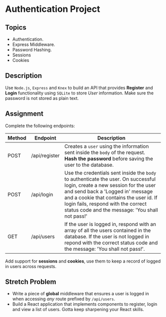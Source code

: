 # Authentication Project

## Topics

- Authentication.
- Express Middleware.
- Password Hashing.
- Sessions
- Cookies

## Description

Use `Node.js`, `Express` and `Knex` to build an API that provides **Register** and **Login** functionality using `SQLite` to store _User_ information. Make sure the password is not stored as plain text.

## Assignment

Complete the following endpoints:

| Method | Endpoint      | Description                                                                                                                                                                                                                                                                                         |
| ------ | ------------- | --------------------------------------------------------------------------------------------------------------------------------------------------------------------------------------------------------------------------------------------------------------------------------------------------- |
| POST   | /api/register | Creates a `user` using the information sent inside the `body` of the request. **Hash the password** before saving the user to the database.                                                                                                                                                         |
| POST   | /api/login    | Use the credentials sent inside the `body` to authenticate the user. On successful login, create a new session for the user and send back a 'Logged in' message and a cookie that contains the user id. If login fails, respond with the correct status code and the message: 'You shall not pass!' |
| GET    | /api/users    | If the user is logged in, respond with an array of all the users contained in the database. If the user is not logged in repond with the correct status code and the message: 'You shall not pass!'.                                                                                                |

Add support for **sessions** and **cookies**, use them to keep a record of logged in users across requests.

## Stretch Problem

- Write a piece of **global** middleware that ensures a user is logged in when accessing _any_ route prefixed by `/api/users`.
- Build a React application that implements components to register, login and view a list of users. Gotta keep sharpening your React skills.


    
